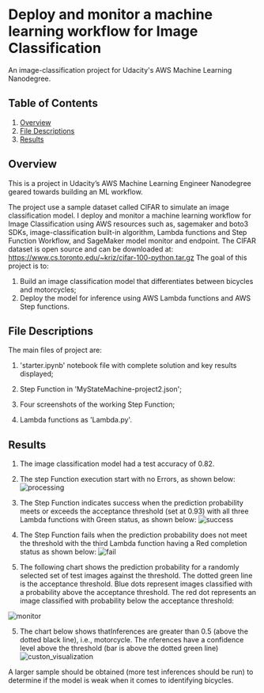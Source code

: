 # Deploy and monitor a machine learning workflow for Image Classification #
An image-classification project for Udacity's AWS Machine Learning Nanodegree.

## Table of Contents ##
1. [Overview](#overview)
2. [File Descriptions](#file_descriptions)
3. [Results](#results)


## Overview<a name="overview"></a> ##
This is a project in Udacity’s AWS Machine Learning Engineer Nanodegree geared towards building an ML workflow.

The project use a sample dataset called CIFAR to simulate an image classification model. I deploy and monitor a machine learning workflow for Image Classification using AWS resources such as, sagemaker and boto3 SDKs, image-classification built-in algorithm, Lambda functions and Step Function Workflow, and SageMaker model monitor and endpoint. The CIFAR dataset is open source and can be downloaded at: https://www.cs.toronto.edu/~kriz/cifar-100-python.tar.gz
The goal of this project is to:
1. Build an image classification model that differentiates between bicycles and motorcycles;
2. Deploy the model for inference using AWS Lambda functions and AWS Step functions.

## File Descriptions<a name="file_descriptions"></a> ##
The main files of project are:

1. 'starter.ipynb' notebook file with complete solution and key results displayed;

2. Step Function in 'MyStateMachine-project2.json';

3. Four screenshots of the working Step Function;

4. Lambda functions as 'Lambda.py'.


## Results<a name="results"></a> ##

1.	The image classification model had a test accuracy of 0.82.
2. The step Function execution start with no Errors, as shown below:
![processing]('images/process.jpg')   
3.	The Step Function indicates success when the prediction probability meets or exceeds the acceptance threshold (set at 0.93) with all three Lambda functions with Green status, as shown below:
![success]()
      
4.	The Step Function fails when the prediction probability does not meet the threshold with the third Lambda function having a Red completion status as shown below:
![fail]()
      
5.  The following chart shows the prediction probability for a randomly selected set of test images against the threshold. The dotted green line is the acceptance threshold. Blue dots represent images classified with a probability above the acceptance threshold. The red dot represents an image classified with probability below the acceptance threshold:

![monitor]()

5. The chart below shows thatInferences are greater than 0.5 (above the dotted black line), i.e., motorcycle. The nferences have a confidence level above the threshold (bar is above the dotted green line)
![custon_visualization]()

A larger sample should be obtained (more test inferences should be run) to determine if the model is weak when it comes to identifying bicycles.

